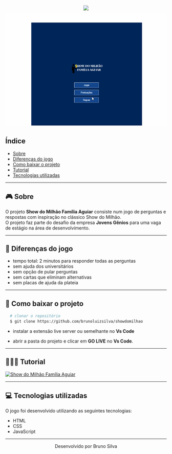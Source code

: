 <h1 align="center">
<img src="https://ik.imagekit.io/brudev/logo-show-milhao-readme_QAg-MA6hN.svg">

<img src="img/apresentacao.gif">
</h1>

## Índice
- [Sobre](#-sobre)
- [Diferenças do jogo](#-Diferenças-do-jogo-original)
- [Como baixar o projeto](#-Como-baixar-o-projeto-e-jogar)
- [Tutorial](#Tutorial)
- [Tecnologias utilizadas](#-Tecnologias-utilizadas)

---

## 🎮 Sobre

O projeto **Show do Milhão Família Aguiar** consiste num jogo de perguntas e respostas com inspiração no clássico Show do Milhão.<br>
O projeto faz parte do desafio da empresa **Jovens Gênios** para uma vaga de estágio na área de desenvolvimento.

---

## 📌 Diferenças do jogo
- tempo total: 2 minutos para responder todas as perguntas
- sem ajuda dos universitários
- sem opção de pular perguntas
- sem cartas que eliminam alternativas
- sem placas de ajuda da plateia
---

## 💼 Como baixar o projeto
```bash
  # clonar o repositório
  $ git clone https://github.com/brunoluizsilva/showdomilhao
```
- instalar a extensão live server ou semelhante no **Vs Code**
  
- abrir a pasta do projeto e clicar em **GO LIVE** no **Vs Code**.
---
## 👨🏻‍🏫 Tutorial

[![Show do Milhão Família Aguiar](http://img.youtube.com/vi/sftLy_dcq-Q/0.jpg)](http://www.youtube.com/watch?v=sftLy_dcq-Q "Tutorial - Show do Milhão Família Aguiar")



---

## 💻 Tecnologias utilizadas

O jogo foi desenvolvido utilizando as seguintes tecnologias:

- HTML
- CSS
- JavaScript
---

<p align="center">Desenvolvido por Bruno Silva <p>